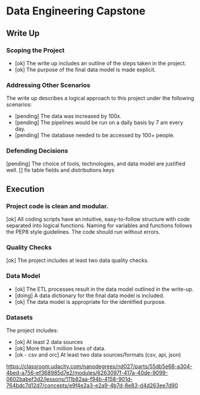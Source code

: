 # Data Engineering Capstone

## Write Up

### Scoping the Project

- [ok] The write up includes an outline of the steps taken in the project.
- [ok] The purpose of the final data model is made explicit.

### Addressing Other Scenarios

The write up describes a logical approach to this project under the following scenarios:

- [pending] The data was increased by 100x.
- [pending] The pipelines would be run on a daily basis by 7 am every day.
- [pending] The database needed to be accessed by 100+ people.

### Defending Decisions

[pending] The choice of tools, technologies, and data model are justified well.
[] fix table fields and distributions keys


## Execution

### Project code is clean and modular.

[ok] All coding scripts have an intuitive, easy-to-follow structure with code separated into logical functions. Naming for variables and functions follows the PEP8 style guidelines. The code should run without errors.

### Quality Checks

[ok] The project includes at least two data quality checks.

### Data Model

- [ok] The ETL processes result in the data model outlined in the write-up.
- [doing] A data dictionary for the final data model is included.
- [ok] The data model is appropriate for the identified purpose.

### Datasets

The project includes:

- [ok] At least 2 data sources
- [ok] More than 1 million lines of data.
- [ok - csv and orc] At least two data sources/formats (csv, api, json)


https://classroom.udacity.com/nanodegrees/nd027/parts/55db5e68-a304-4bed-a756-ef368985d7e2/modules/6263097f-417a-40de-9099-0602babef3d2/lessons/111b82aa-f94b-4158-901d-764bdc7d12d7/concepts/e9f4e2a3-e2a9-4b7d-8e83-d4d263ee7d90
